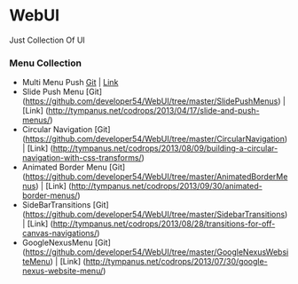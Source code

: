 WebUI
=====

Just Collection Of UI


### Menu Collection

* Multi Menu Push [Git](https://github.com/developer54/WebUI/tree/master/multi-level-push-menu-master) | [Link](http://multi-level-push-menu.make.rs/)
* Slide Push Menu [Git] (https://github.com/developer54/WebUI/tree/master/SlidePushMenus) | [Link] (http://tympanus.net/codrops/2013/04/17/slide-and-push-menus/) 
* Circular Navigation [Git] (https://github.com/developer54/WebUI/tree/master/CircularNavigation) | [Link] (http://tympanus.net/codrops/2013/08/09/building-a-circular-navigation-with-css-transforms/)
* Animated Border Menu [Git] (https://github.com/developer54/WebUI/tree/master/AnimatedBorderMenus) | [Link] (http://tympanus.net/codrops/2013/09/30/animated-border-menus/)
* SideBarTransitions [Git] (https://github.com/developer54/WebUI/tree/master/SidebarTransitions) | [Link] (http://tympanus.net/codrops/2013/08/28/transitions-for-off-canvas-navigations/)
* GoogleNexusMenu [Git] (https://github.com/developer54/WebUI/tree/master/GoogleNexusWebsiteMenu) | [Link] (http://tympanus.net/codrops/2013/07/30/google-nexus-website-menu/)
